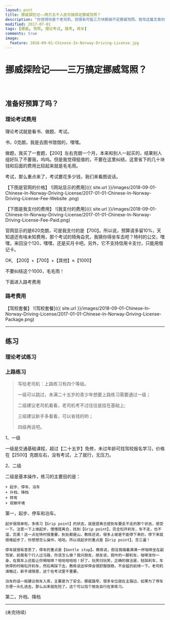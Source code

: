 ```yaml
---
layout: post
title: 挪威探险记——两万五千人民币搞得定挪威驾照？
description: "你觉得你是个老司机，但很有可能三万块都搞不定挪威驾照。我写这篇文章的主要目的就是帮你省钱！哈哈"
modified: 2017-07-01
tags: [挪威, 驾照, 理论考试, 路考, 练车]
comments: true
image:
  feature: 2018-09-01-Chinese-In-Norway-Driving-License.jpg
---
```


# 挪威探险记——三万搞定挪威驾照？

<div class="social-share" data-initialized="true">
    <a href="#" class="social-share-icon icon-weibo"></a>
    <a href="#" class="social-share-icon icon-qq"></a>
    <a href="#" class="social-share-icon icon-wechat"></a>
</div>
<link rel="stylesheet" href="https://resource.chun.no/sharejs/css/share.min.css">
<script src="https://resource.chun.no/sharejs/js/social-share.min.js"></script>

### &nbsp;

## 准备好预算了吗？

### 理论考试费用

理论考试就是看书、做题、考试。

书，0克朗，我是去图书馆借的，嘿嘿。

做题，我买了一套题，【200】左右克朗一个月，本来和别人一起买的，结果别人组好队了不要我，呜呜。但是我觉得挺值的，不要在这里纠结，这里省下的几十块钱和后面的费用比较起来就是毛毛雨。

考试，那么重点来了，考试要花多少钱，我们来看图说话。

【下图是官网的价格】
![网站显示的费用]({{ site.url }}/images/2018-09-01-Chinese-In-Norway-Driving-License/2017-01-01-Chinese-In-Norway-Driving-License-Fee-Website
.png)

【下图是我支付的费用】
![我支付的费用]({{ site.url }}/images/2018-09-01-Chinese-In-Norway-Driving-License/2017-01-01-Chinese-In-Norway-Driving-License-Fee-Paid.png)

官网显示的是620克朗，可是我支付的是【700】。所以说，预算请多留10%，天知道还有啥未知费用，那个考试的犄角旮旯，我猜你得坐车去吧？特村的公交，嘿嘿，来回没个120，嘿嘿，还是买月卡吧。另外，它不支持信用卡支付，只能用借记卡。

OK, 【200】+【700】+【其他】≈【1000】

不要纠结这个1000，毛毛雨！

下面进入路考费用

### 路考费用

【驾校套餐】
![驾校套餐]({{ site.url }}/images/2018-09-01-Chinese-In-Norway-Driving-License/2017-01-01-Chinese-In-Norway-Driving-License-Package.png)

---

## 练习

### 理论考试练习

### 上路练习

> 写给老司机：上路练习有四个等级。
>
> 一级可以跳过，未满二十五岁的青少年想要上路练习需要通过一级；
>
> 二级建议老司机看看，老司机考不过往往是挂在基础上;
>
> 三级建议新手多看看，可以省钱的哟；
>
> 四级再说吧。

1、一级

一级是交通基础课程，超过【二十五岁】免修，未过年龄可找驾校报名学习，价格在【2500】克朗左右，没有考试，上了就行，无压力。

2、二级

二级是基本操作，练习的主要目的是：

    + 起步、停车、泊车
    + 升档、降档
    + 转弯
    + 观察环境

第一，起步、停车和泊车。

    起步很简单啦，多练习【Grip point】的状态，就是提离合提到车要走不走的那个状态，感受一下。注意一下上坡起步，慢慢提离合，找到【Grip point】，完全松开刹车，车不走，也不溜，完美！这一点在特村很重要，到处都是山，教练还说，很多上坡是不能停下来的，停下来就很难起步了，你想想怎么操作，哈哈。所以说起步的重点是【Grip point】，念三遍！

    停车就很有意思了，停车的重点是【Gentle stop】。教练说，假设我端着满满一杯咖啡坐在副驾驶，前面有个行人过马路，你该怎么做？我问朋友，朋友说，我咔的一脚刹车，咖啡泼你一身，在我车上还能让你喝咖啡？哈哈哈哈哈！好了，玩笑归玩笑，正确的做法是，轻踩刹车，车快停的时候松开刹车，然后再踩下去，教练说这样停会很舒服很稳，不会猛的前倾一下。老司机请略过，新手请随意，这个在考试里不重要。

    泊车的话一般建议倒车入库，主要是为了安全。挪威路窄，很多车位就在主路边，如果为了停车方便一头扎进去，那么出来就危险了。这个可以找个朋友自行在家练习。

第二，升档、降档



---
(未完待续)